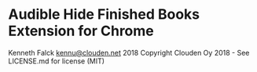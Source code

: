 # Audible Hide Finished Books Extension for Chrome
Kenneth Falck <kennu@clouden.net> 2018
Copyright Clouden Oy 2018 - See LICENSE.md for license (MIT)